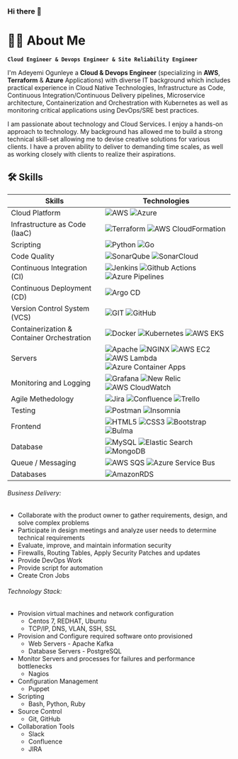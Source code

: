 ### Hi there 👋

# 🏄‍♂️ About Me

**`Cloud Engineer & Devops Engineer & Site Reliability Engineer`**

I'm Adeyemi Ogunleye a **Cloud & Devops Engineer** (specializing in **AWS**, **Terraform** & **Azure** Applications) with diverse IT background which includes practical experience in Cloud Native Technologies, Infrastructure as Code, Continuous Integration/Continuous Delivery pipelines, Microservice architecture, Containerization and Orchestration with Kubernetes as well as monitoring critical applications using DevOps/SRE best practices.

I am passionate about technology and Cloud Services. I enjoy a hands-on approach to technology. My background has allowed me to build a strong technical skill-set allowing me to devise creative solutions for various clients. I have a proven ability to deliver to demanding time scales, as well as working closely with clients to realize their aspirations.


## 🛠️ Skills
 
| Skills   | Technologies |
|---------|--------------|
| Cloud Platform |<img alt="AWS" src="https://img.shields.io/badge/-AWS-232F3E?style=flat-square&logo=amazonaws&logoColor=white" /> <img alt="Azure" src="https://img.shields.io/badge/-Azure-0078D7?style=flat-square&logo=azure-devops&logoColor=white" /> |
| Infrastructure as Code (IaaC) | <img alt="Terraform" src="https://img.shields.io/badge/-Terraform-7B42BC?style=flat-square&logo=terraform&logoColor=white" /> <img alt="AWS CloudFormation" src="https://img.shields.io/badge/-AWS_CloudFormation-232F3E?style=flat-square&logo=amazonaws&logoColor=white" />  |
| Scripting | <img alt="Python" src="https://img.shields.io/badge/-Python-3776AB?style=flat-square&logo=python&logoColor=white" /> <img alt="Go" src="https://img.shields.io/badge/-BashShell-00ADD8?style=flat-square&logo=bash&logoColor=white" /> |
| Code Quality |   <img alt="SonarQube" src="https://img.shields.io/badge/-SonarQube-4E9BCD?style=flat-square&logo=sonarcloud&logoColor=white" /> <img alt="SonarCloud" src="https://img.shields.io/badge/-SonarCloud-F3702A?style=flat-square&logo=sonarcloud&logoColor=white" />  |
| Continuous Integration (CI) | <img alt="Jenkins" src="https://img.shields.io/badge/-Jenkins-D24939?style=flat-square&logo=jenkins&logoColor=white" /> <img alt="Github Actions" src="https://img.shields.io/badge/-GitHub_Actions-2088FF?style=flat-square&logo=github-actions&logoColor=white" /> <img alt="Azure Pipelines" src="https://img.shields.io/badge/-Azure%20Pipelines-2560E0?style=flat-square&logo=azurepipelines&logoColor=white" /> |
| Continuous Deployment (CD) | <img alt="Argo CD" src="https://img.shields.io/badge/-ArgoCD-EF7B4D?style=flat-square&logo=argo&logoColor=white" /> |
| Version Control System (VCS) | <img alt="GIT" src="https://img.shields.io/badge/-Git-F05032?style=flat-square&logo=git&logoColor=white" />  <img alt="GitHub" src="https://img.shields.io/badge/-GitHub-181717?style=flat-square&logo=git&logoColor=white" />
| Containerization & Container Orchestration | <img alt="Docker" src="https://img.shields.io/badge/-Docker-46a2f1?style=flat-square&logo=docker&logoColor=white" /> <img alt="Kubernetes" src="https://img.shields.io/badge/-Kubernetes-326CE5?style=flat-square&logo=kubernetes&logoColor=white" /> <img alt="AWS EKS" src="https://img.shields.io/badge/-AWS_EKS-FF9900?style=flat-square&logo=amazoneks&logoColor=white" /> |
| Servers | <img alt="Apache" src="https://img.shields.io/badge/-Apache-D22128?style=flat-square&logo=apache&logoColor=white" /> <img alt="NGINX" src="https://img.shields.io/badge/-NGINX-269539?style=flat-square&logo=nginx&logoColor=white" /> <img alt="AWS EC2" src="https://img.shields.io/badge/-AWS%20EC2-FF9900?style=flat-square&logo=amazonec2&logoColor=white" /> <img alt="AWS Lambda" src="https://img.shields.io/badge/-AWS%20Lambda-F37C20?style=flat-square&logo=awslambda&logoColor=white" /> <img alt="Azure Container Apps" src="https://img.shields.io/badge/-Azure_Container_Apps-0078D7?style=flat-square&logo=microsoftazure&logoColor=white" /> |
| Monitoring and Logging | <img alt="Grafana" src="https://img.shields.io/badge/-Grafana-FA6800?style=flat-square&logo=grafana&logoColor=white" /> <img alt="New Relic" src="https://img.shields.io/badge/-New_Relic-008C99?style=flat-square&logo=newrelic&logoColor=white" /> <img alt="AWS CloudWatch" src="https://img.shields.io/badge/-AWS_CloudWatch-FF4F8B?style=flat-square&logo=amazoncloudwatch&logoColor=white" /> | 
| Agile Methedology | <img alt="Jira" src="https://img.shields.io/badge/-Jira-0052CC?style=flat-square&logo=jira&logoColor=white" /> <img alt="Confluence" src="https://img.shields.io/badge/-Confluence-172B4D?style=flat-square&logo=confluence&logoColor=white" /> <img alt="Trello" src="https://img.shields.io/badge/-Trello-0052CC?style=flat-square&logo=trello&logoColor=white" /> |
| Testing |<img alt="Postman" src="https://img.shields.io/badge/-Postman-FF6C37?style=flat-square&logo=postman&logoColor=white" /> <img alt="Insomnia" src="https://img.shields.io/badge/-Insomnia-4000BF?style=flat-square&logo=insomnia&logoColor=white" />|
| Frontend | <img alt="HTML5" src="https://img.shields.io/badge/-HTML5-E34F26?style=flat-square&logo=html5&logoColor=white" /> <img alt="CSS3" src="https://img.shields.io/badge/-CSS3-157286?style=flat-square&logo=css3&logoColor=white" /> <img alt="Bootstrap" src="https://img.shields.io/badge/-Bootstrap-563D7C?style=flat-square&logo=bootstrap&logoColor=white" /> <img alt="Bulma" src="https://img.shields.io/badge/-Bulma-00D1B2?style=flat-square&logo=bulma&logoColor=white" /> |
| Database | <img alt="MySQL" src="https://img.shields.io/badge/-MySQL-4479A1?style=flat-square&logo=mysql&logoColor=white" /> <img alt="Elastic Search" src="https://img.shields.io/badge/-Elastic_Search-005571?style=flat-square&logo=elasticsearch&logoColor=white" /> <img alt="MongoDB" src="https://img.shields.io/badge/-MongoDB-47A248?style=flat-square&logo=mongodb&logoColor=white" />
| Queue / Messaging | <img alt="AWS SQS" src="https://img.shields.io/badge/-AWS_SQS-232F3E?style=flat-square&logo=amazonaws&logoColor=white" /> <img alt="Azure Service Bus" src="https://img.shields.io/badge/-Azure_Service_Bus-0078D7?style=flat-square&logo=azure-devops&logoColor=white" /> |
| Databases | <img alt="AmazonRDS" src="https://img.shields.io/badge/Amazon_RDS-527FFF?style=flat-square&logo=amazonrds&logoColor=white" /> 

###### Business Delivery:
-	Collaborate with the product owner to gather requirements, design, and solve complex problems
-	Participate in design meetings and analyze user needs to determine technical requirements
-	Evaluate, improve, and maintain information security
-	Firewalls, Routing Tables, Apply Security Patches and updates
-	Provide DevOps Work
-	Provide script for automation
-	Create Cron Jobs

###### Technology Stack:
-	Provision virtual machines and network configuration
	-	Centos 7, REDHAT, Ubuntu
	-	TCP/IP, DNS, VLAN, SSH, SSL
-	Provision and Configure required software onto provisioned
	-	Web Servers - Apache Kafka
	-	Database Servers - PostgreSQL
-	Monitor Servers and processes for failures and performance bottlenecks
	-	Nagios
-	Configuration Management
	-	Puppet
-	Scripting
	-	Bash, Python, Ruby
-	Source Control
	-	Git, GitHub
-	Collaboration Tools
	-	Slack
	-	Confluence
	-	JIRA
